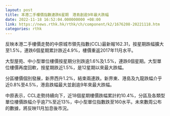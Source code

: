 ```yaml
---
layout: post
title: 本港二手樓價指數連跌6星期　港島創逾9年最大跌幅
date: 2022-11-18 16:52:04.000000000 +08:00
link: https://news.rthk.hk/rthk/ch/component/k2/1676208-20221118.htm
categories: rthk
---
```


反映本港二手樓價走勢的中原城市領先指數(CCL)最新報162.31，按星期跌幅擴大至1.5%，連跌6個星期累計跌近4.9%，樓價重返2017年11月水平。

大型屋苑、中小型單位樓價按星期分別跌逾1.6%及1.5%，連跌6個星期。大型單位樓價再度回軟，按星期跌近1.5%，是12星期以來最大跌幅。

分區樓價個別發展，新界西升1.2%，結束兩連跌。新界東、港島及九龍跌幅介乎近0.8%至4.5%，港島跌幅最大並創逾9年來最大跌幅。

中原表示，CCL走勢持續向下，近18個星期樓價跌幅累計約10.4%，分區及各類型單位樓價跌幅介乎逾7%至近13%，中小型單位指數跌至160水平。未來數周公布的數據，將反映11月加息後市況。
